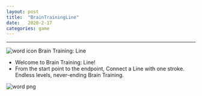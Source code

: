 ```yaml
---
layout: post
title:  "BrainTrainingLine"
date:   2020-2-17
categories: game 
---
```

********
![word icon](http://humpback.me/game/braintrainingline/icon.png)  Brain Training: Line

* Welcome to Brain Training: Line!
* From the start point to the endpoint, Connect a Line with one stroke. Endless levels, never-ending Brain Training.  

![word png](http://humpback.me/game/braintrainingline/1.png)



